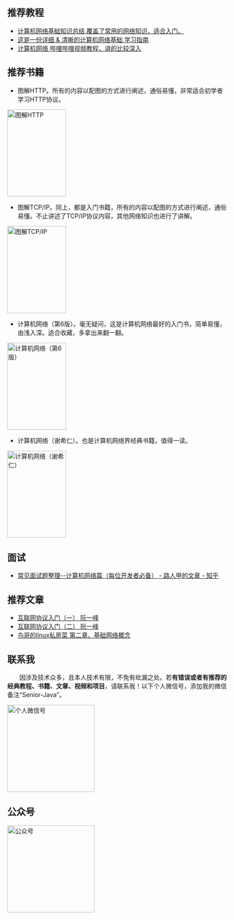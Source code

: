 &nbsp;&nbsp;
## 推荐教程

- [计算机网络基础知识总结,覆盖了常用的网络知识，适合入门。](http://www.runoob.com/w3cnote/summary-of-network.html)
- [这是一份详细 & 清晰的计算机网络基础 学习指南](https://juejin.im/entry/5a9600b45188257a6a78fb61)
- [计算机网络 哔哩哔哩视频教程，讲的比较深入](https://www.bilibili.com/video/av9876107/)

## 推荐书籍

- 图解HTTP。所有的内容以配图的方式进行阐述，通俗易懂，非常适合初学者学习HTTP协议。
<img src="http://coderzcr.gitee.io/sensor-java-picture/pictures/s27283822.jpg" alt="图解HTTP"  width="135" height="200">

- 图解TCP/IP。同上，都是入门书籍，所有的内容以配图的方式进行阐述，通俗易懂。不止讲述了TCP/IP协议内容，其他网络知识也进行了讲解。
<img src="http://coderzcr.gitee.io/sensor-java-picture/pictures/s26676928.jpg" alt="图解TCP/IP"  width="135" height="200">

- 计算机网络（第6版）。毫无疑问，这是计算机网络最好的入门书，简单易懂，由浅入深。适合收藏，多拿出来翻一翻。
<img src="http://coderzcr.gitee.io/sensor-java-picture/pictures/s27667093.jpg" alt="计算机网络（第6版）"  width="135" height="200">

- 计算机网络（谢希仁）。也是计算机网络界经典书籍，值得一读。
<img src="http://coderzcr.gitee.io/sensor-java-picture/pictures/s29300537.jpg" alt="计算机网络（谢希仁）"  width="135" height="200">


## 面试

- [常见面试题整理--计算机网络篇（每位开发者必备） - 路人甲的文章 - 知乎](https://zhuanlan.zhihu.com/p/24001696)

## 推荐文章

- [互联网协议入门（一） 阮一峰](http://www.ruanyifeng.com/blog/2012/05/internet_protocol_suite_part_i.html)
- [互联网协议入门（二） 阮一峰](http://www.ruanyifeng.com/blog/2012/06/internet_protocol_suite_part_ii.html)
- [鸟哥的linux私房菜 第二章、基础网络概念](http://cn.linux.vbird.org/linux_server/0110network_basic.php)

## 联系我

　　因涉及技术众多，且本人技术有限，不免有纰漏之处。若**有错误或者有推荐的经典教程、书籍、文章、视频和项目**，请联系我！以下个人微信号，添加我的微信备注“Senior-Java”。

<img src="http://coderzcr.gitee.io/sensor-java-picture/pictures/mmqrcode1564277983207.png" width="200" alt="个人微信号" />


## 公众号

<img src="http://coderzcr.gitee.io/sensor-java-picture/pictures/稿定设计导出-20190728-180717.png" height="200" alt="公众号" />
